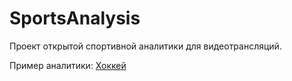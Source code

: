 # SportsAnalysis

Проект открытой спортивной аналитики для видеотрансляций.

Пример аналитики: [Хоккей](https://t.me/sportslystyle/287)
